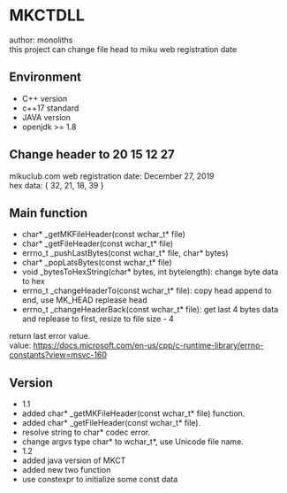 # MKCTDLL
author: monoliths <br>
this project can change file head to miku web registration date

## Environment
- C++ version
 - c++17 standard
- JAVA version
 - openjdk >= 1.8

## Change header to 20 15 12 27
mikuclub.com web registration date: December 27, 2019 <br>
hex data: { 32, 21, 18, 39 }

## Main function
 - char* _getMKFileHeader(const wchar_t* file)
 - char* _getFileHeader(const wchar_t* file)
 - errno_t _pushLastBytes(const wchar_t* file, char* bytes)
 - char* _popLatsBytes(const wchar_t* file)
 - void _bytesToHexString(char* bytes, int bytelength): change byte data to hex
 - errno_t _changeHeaderTo(const wchar_t* file): copy head append to end, use MK_HEAD replease head
 - errno_t _changeHeaderBack(const wchar_t* file): get last 4 bytes data and replease to first, resize to file size - 4 

return last error value.<br>
value: https://docs.microsoft.com/en-us/cpp/c-runtime-library/errno-constants?view=msvc-160

## Version
- 1.1
 - added char* _getMKFileHeader(const wchar_t* file) function.
 - added char* _getFileHeader(const wchar_t* file).
 - resolve string to char* codec error.
 - change argvs type char* to wchar_t*, use Unicode file name.
- 1.2
 - added java version of MKCT
 - added new two function
 - use constexpr to initialize some const data
